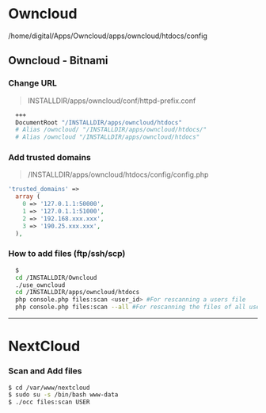 # Owncloud


/home/digital/Apps/Owncloud/apps/owncloud/htdocs/config



## Owncloud - Bitnami

### Change URL

> INSTALLDIR/apps/owncloud/conf/httpd-prefix.conf

```bash
  +++
  DocumentRoot "/INSTALLDIR/apps/owncloud/htdocs"
  # Alias /owncloud/ "/INSTALLDIR/apps/owncloud/htdocs/"
  # Alias /owncloud "/INSTALLDIR/apps/owncloud/htdocs"
```

### Add trusted domains

> /INSTALLDIR/apps/owncloud/htdocs/config/config.php

```php
'trusted_domains' =>
  array (
    0 => '127.0.1.1:50000',
    1 => '127.0.1.1:51000',
    2 => '192.168.xxx.xxx',
    3 => '190.25.xxx.xxx',
  ),
```

### How to add files (ftp/ssh/scp)

```bash
  $
  cd /INSTALLDIR/Owncloud
  ./use_owncloud
  cd /INSTALLDIR/apps/owncloud/htdocs
  php console.php files:scan <user_id> #For rescanning a users file
  php console.php files:scan --all #For rescanning the files of all users
```

------

# NextCloud

### Scan and Add files

```bash
$ cd /var/www/nextcloud
$ sudo su -s /bin/bash www-data
$ ./occ files:scan USER
```
